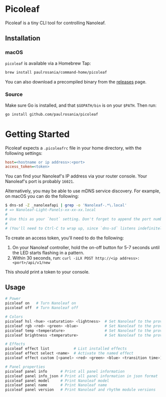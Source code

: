 # Picoleaf

Picoleaf is a tiny CLI tool for controlling Nanoleaf.

## Installation

### macOS

`picoleaf` is available via a Homebrew Tap:

```bash
brew install paulrosania/command-home/picoleaf
```

You can also download a precompiled binary from the
[releases](https://github.com/paulrosania/picoleaf/releases) page.

### Source

Make sure Go is installed, and that `$GOPATH/bin` is on your `$PATH`. Then run:

```bash
go install github.com/paulrosania/picoleaf
```

# Getting Started

Picoleaf expects a `.picoleafrc` file in your home directory, with the
following settings:

```ini
host=<hostname or ip address>:<port>
access_token=<token>
```

You can find your Nanoleaf's IP address via your router console. Your Nanoleaf's
port is probably `16021`.

Alternatively, you may be able to use mDNS service discovery. For example, on
macOS you can do the following:

```bash
$ dns-sd -Z _nanoleafapi | grep -o 'Nanoleaf-.*\.local'
# => Nanoleaf-Light-Panels-xx-xx-xx.local
#
# Use this as your `host` setting. Don't forget to append the port number.
#
# (You'll need to Ctrl-C to wrap up, since `dns-sd` listens indefinitely.)
```

To create an access token, you'll need to do the following:

1. On your Nanoleaf controller, hold the on-off button for 5-7 seconds until the
   LED starts flashing in a pattern.
2. Within 30 seconds, run: `curl -iLX POST http://<ip address>:<port>/api/v1/new`

This should print a token to your console.

## Usage

```bash
# Power
picoleaf on   # Turn Nanoleaf on
picoleaf off  # Turn Nanoleaf off

# Colors
picoleaf hsl <hue> <saturation> <lightness>  # Set Nanoleaf to the provided HSL
picoleaf rgb <red> <green> <blue>            # Set Nanoleaf to the provided RGB
picoleaf temp <temperature>                  # Set Nanoleaf to the provided color temperature
picoleaf brightness <temperature>            # Set Nanoleaf to the provided brightness

# Effects
picoleaf effect list           # List installed effects
picoleaf effect select <name>  # Activate the named effect
picoleaf effect custom [<panel> <red> <green> <blue> <transition time>] ...

# Panel properties
picoleaf panel info      # Print all panel information
picoleaf panel info_json # Print all panel information in json format
picoleaf panel model     # Print Nanoleaf model
picoleaf panel name      # Print Nanoleaf name
picoleaf panel version   # Print Nanoleaf and rhythm module versions
```
